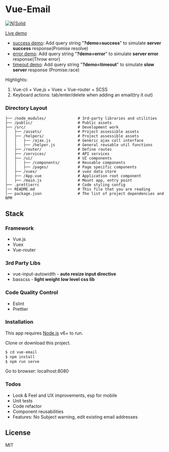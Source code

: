 # Vue-Email

[![N|Solid](https://cldup.com/dTxpPi9lDf.thumb.png)](https://nodesource.com/products/nsolid)


[Live demo](https://this-is-demo-only.firebaseapp.com)

* [success demo](https://this-is-demo-only.firebaseapp.com?demo=success): Add query string "**?demo=success**" to simulate **server success** response(Promise resolve)
* [error demo](https://this-is-demo-only.firebaseapp.com?demo=error): Add query string "**?demo=error**" to simulate **server error** response(Throw error)
* [timeout demo](https://this-is-demo-only.firebaseapp.com?demo=timeout): Add query string "**?demo=timeout**" to simulate **slow server** response (Promise.race)

Highlights:

1.  Vue-cli + Vue.js + Vuex + Vue-router + SCSS
2.  Keyboard actions: tab/enter/delete when adding an email(try it out)

### Directory Layout

```shell
├── /node_modules/              # 3rd-party libraries and utilities
├── /public/                    # Public assets
├── /src/                       # Development work
│   ├── /assets/                # Project assessible assets
│   ├── /helpers/               # Project assessible assets
│   │   ├── /ajax.js            # Generic ajax call interface
│   │   ├── /helper.js          # General reusable util functions
│   ├── /router/                # Define routes
│   ├── /services/              # API services
│   ├── /ui/                    # UI components
│   │   ├── /components/        # Reusable components
│   │   ├── /pages/             # Page specific components
│   ├── /vuex/                  # vuex data store
│   ├── /App.vue                # Application root component
│   ├── /main.js                # Mount app, entry point
├── .prettierrc                 # Code styling config
│── README.md                   # This file that you are reading
│── package.json                # The list of project dependencies and NPM
```

## Stack

### Framework

* Vue.js
* Vuex
* Vue-router

### 3rd Party Libs

* vue-input-autowidth - **auto resize input directive**
* basscss - **light weight low level css lib**

### Code Quality Control

* Eslint
* Prettier

### Installation

This app requires [Node.js](https://nodejs.org/) v6+ to run.

Clone or download this project.

```sh
$ cd vue-email
$ npm install
$ npm run serve
```

Go to browser: localhost:8080

### Todos

* Look & Feel and UX improvements, esp for mobile
* Unit tests
* Code refactor
* Component reusabilities
* Features: No Subject warning, edit existing email addresses

## License

MIT
